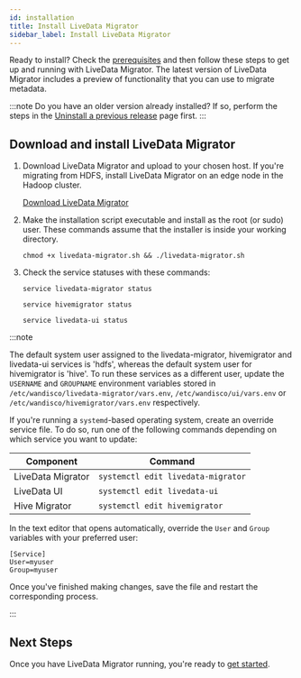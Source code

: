 ```yaml
---
id: installation
title: Install LiveData Migrator
sidebar_label: Install LiveData Migrator
---
```


Ready to install? Check the [prerequisites](./prereqs.md) and then follow these steps to get up and running with LiveData Migrator. The latest version of LiveData Migrator includes a preview of functionality that you can use to migrate metadata.

:::note
Do you have an older version already installed? If so, perform the steps in the [Uninstall a previous release](./uninstall.md) page first.
:::

## Download and install LiveData Migrator

1. Download LiveData Migrator and upload to your chosen host. If you're migrating from HDFS, install LiveData Migrator on an edge node in the Hadoop cluster.

   <div class="download">
   <a href="https://www2.wandisco.com/ldm-trial">Download LiveData Migrator</a>
   </div>

1. Make the installation script executable and install as the root (or sudo) user. These commands assume that the installer is inside your working directory.

   ```text
   chmod +x livedata-migrator.sh && ./livedata-migrator.sh
   ```

1. Check the service statuses with these commands:

   ```text
   service livedata-migrator status
   ```

   ```text
   service hivemigrator status
   ```

   ```text
   service livedata-ui status
   ```

:::note

   The default system user assigned to the livedata-migrator, hivemigrator and livedata-ui services is 'hdfs', whereas the default system user for hivemigrator is 'hive'. To run these services as a different user, update the `USERNAME` and `GROUPNAME` environment variables stored in `/etc/wandisco/livedata-migrator/vars.env`, `/etc/wandisco/ui/vars.env` or `/etc/wandisco/hivemigrator/vars.env` respectively.

   If you're running a `systemd`-based operating system, create an override service file. To do so, run one of the following commands depending on which service you want to update:

   | Component | Command |
   | -------- | -------- |
   | LiveData Migrator | `systemctl edit livedata-migrator` |
   | LiveData UI | `systemctl edit livedata-ui` |
   | Hive Migrator | `systemctl edit hivemigrator` |

   In the text editor that opens automatically, override the `User` and `Group` variables with your preferred user:

   ```text="Example"
   [Service]
   User=myuser
   Group=myuser
   ```

   Once you've finished making changes, save the file and restart the corresponding process.

:::

## Next Steps

Once you have LiveData Migrator running, you're ready to [get started](./get-started.md).
